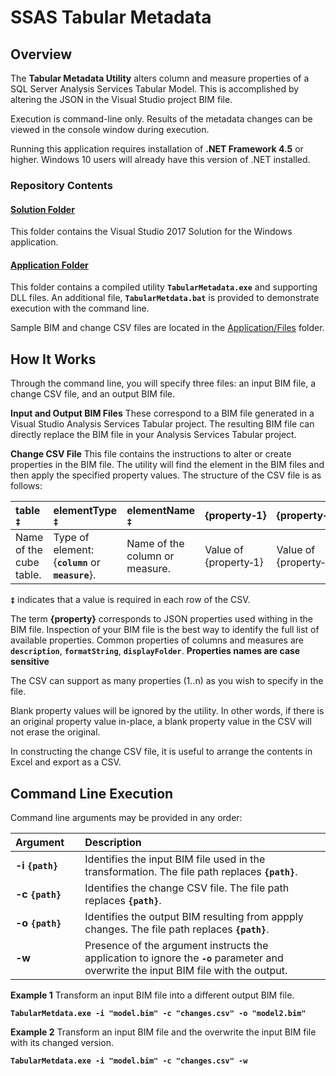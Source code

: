 # SSAS Tabular Metadata
## Overview
The **Tabular Metadata Utility** alters column and measure properties of a SQL Server Analysis Services Tabular Model.  This is accomplished by altering the JSON in the Visual Studio project BIM file.

Execution is command-line only.  Results of the metadata changes can be viewed in the console window during execution.

Running this application requires installation of **.NET Framework 4.5** or higher.  Windows 10 users will already have this version of .NET installed.

### Repository Contents
#### [Solution Folder](https://github.com/centricconsulting/ssas-tabular-metadata/tree/master/Solution)
This folder contains the Visual Studio 2017 Solution for the Windows application.

#### [Application Folder](https://github.com/centricconsulting/ssas-tabular-metadata/tree/master/Application)
This folder contains a compiled utility **`TabularMetadata.exe`** and supporting DLL files.  An additional file, **`TabularMetdata.bat`** is provided to demonstrate execution with the command line.

Sample BIM and change CSV files are located in the [Application/Files](https://github.com/centricconsulting/ssas-tabular-metadata/tree/master/Application/Files) folder.

## How It Works
Through the command line, you will specify three files: an input BIM file, a change CSV file, and an output BIM file.

**Input and Output BIM Files** These correspond to a BIM file generated in a Visual Studio Analysis Services Tabular project. The resulting BIM file can directly replace the BIM file in your Analysis Services Tabular project.

**Change CSV File** This file contains the instructions to alter or create properties in the BIM file. The utility will find the element in the BIM files and then apply the specified property values. The structure of the CSV file is as follows:

table `‡`                 |elementType `‡`                                   |elementName `‡`               |{property&#x2011;1}         | {property&#x2011;n}
:-------------------------|:-------------------------------------------------|:-----------------------------|:---------------------------|:----------------------------
Name of the cube table.   |Type of element: {**`column`** or **`measure`**}. |Name of the column or measure.|Value of {property&#x2011;1}|Value of {property&#x2011;n}

**`‡`** indicates that a value is required in each row of the CSV.

The term **{property}** corresponds to JSON properties used withing in the BIM file. Inspection of your BIM file is the best way to identify the full list of available properties. Common properties of columns and measures are **`description`**, **`formatString`**, **`displayFolder`**. **Properties names are case sensitive**

The CSV can support as many properties (1..n) as you wish to specify in the file.

Blank property values will be ignored by the utility. In other words, if there is an original property value in-place, a blank property value in the CSV will not erase the original.

In constructing the change CSV file, it is useful to arrange the contents in Excel and export as a CSV.


## Command Line Execution
Command line arguments may be provided in any order:

Argument&nbsp;&nbsp;&nbsp;&nbsp;|Description
:----------------------|:---------------
**-i `{path}`**      | Identifies the input BIM file used in the transformation.  The file path replaces **`{path}`**.
**-c `{path}`**      | Identifies the change CSV file.  The file path replaces **`{path}`**.
**-o `{path}`**      | Identifies the output BIM resulting from appply changes.  The file path replaces **`{path}`**.
**-w**               | Presence of the argument instructs the application to ignore the **`-o`** parameter and overwrite the input BIM file with the output.

**Example 1**
Transform an input BIM file into a different output BIM file.

**```TabularMetdata.exe -i "model.bim" -c "changes.csv" -o "model2.bim"```**

**Example 2**
Transform an input BIM file and the overwrite the input BIM file with its changed version.

**```TabularMetdata.exe -i "model.bim" -c "changes.csv" -w```**